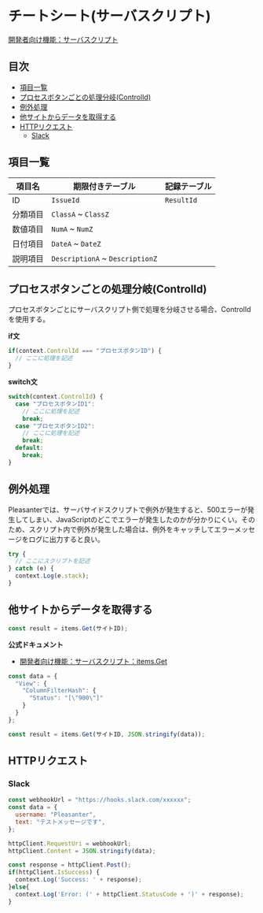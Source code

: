 # チートシート(サーバスクリプト)

[開発者向け機能：サーバスクリプト](https://pleasanter.org/ja/manual/server-script)

## 目次

- [項目一覧](#項目一覧)
- [プロセスボタンごとの処理分岐(ControlId)](#プロセスボタンごとの処理分岐controlid)
- [例外処理](#例外処理)
- [他サイトからデータを取得する](#他サイトからデータを取得する)
- [HTTPリクエスト](#httpリクエスト)
  - [Slack](#slack)

## 項目一覧

| 項目名 | 期限付きテーブル | 記録テーブル |
| -- | -- | -- |
| ID | `IssueId` | `ResultId` |
| 分類項目 | `ClassA` ~ `ClassZ` |
| 数値項目 | `NumA` ~ `NumZ` |
| 日付項目 | `DateA` ~ `DateZ` |
| 説明項目 | `DescriptionA` ~ `DescriptionZ` |

## プロセスボタンごとの処理分岐(ControlId)

プロセスボタンごとにサーバスクリプト側で処理を分岐させる場合、ControlIdを使用する。

**if文**

```javascript
if(context.ControlId === "プロセスボタンID") {
  // ここに処理を記述
}
```

**switch文**

```javascript
switch(context.ControlId) {
  case "プロセスボタンID1":
    // ここに処理を記述
    break;
  case "プロセスボタンID2":
    // ここに処理を記述
    break;
  default:
    break;
}
```

## 例外処理

Pleasanterでは、サーバサイドスクリプトで例外が発生すると、500エラーが発生してしまい、JavaScriptのどこでエラーが発生したのかが分かりにくい。そのため、スクリプト内で例外が発生した場合は、例外をキャッチしてエラーメッセージをログに出力すると良い。

```javascript
try {
  // ここにスクリプトを記述
} catch (e) {
  context.Log(e.stack);
}
```

## 他サイトからデータを取得する

```javascript
const result = items.Get(サイトID);
```

**公式ドキュメント**

- [開発者向け機能：サーバスクリプト：items.Get](https://pleasanter.org/ja/manual/server-script-items-get)

```javascript
const data = {
  "View": {
    "ColumnFilterHash": {
      "Status": "[\"900\"]"
    }
  }
};

const result = items.Get(サイトID, JSON.stringify(data));
```

## HTTPリクエスト

### Slack

```javascript
const webhookUrl = "https://hooks.slack.com/xxxxxx";
const data = {
  username: "Pleasanter",
  text: "テストメッセージです",
};

httpClient.RequestUri = webhookUrl;
httpClient.Content = JSON.stringify(data);

const response = httpClient.Post();
if(httpClient.IsSuccess) {
  context.Log('Success: ' + response);
}else{
  context.Log('Error: (' + httpClient.StatusCode + ')' + response);
}
```
